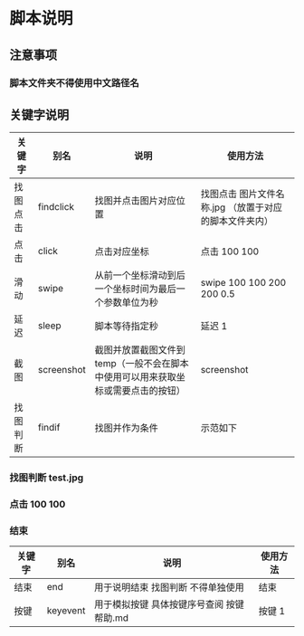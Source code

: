 # 脚本说明
## 注意事项
### 脚本文件夹不得使用中文路径名


## 关键字说明
|关键字|别名|说明|使用方法|
|  ------  | ------- | ------- | ------- |
|找图点击|findclick|找图并点击图片对应位置|找图点击 图片文件名称.jpg （放置于对应的脚本文件夹内）|
|点击|click|点击对应坐标|点击 100 100|
|滑动|swipe|从前一个坐标滑动到后一个坐标时间为最后一个参数单位为秒|swipe 100 100 200 200 0.5|
|延迟|sleep|脚本等待指定秒|延迟 1|
|截图|screenshot|截图并放置截图文件到temp（一般不会在脚本中使用可以用来获取坐标或需要点击的按钮）|screenshot|
|找图判断|findif|找图并作为条件|示范如下

### 找图判断 test.jpg
### 点击 100 100
### 结束

|关键字|别名|说明|使用方法|
|  ------  | ------- | ------- | ------- |
|结束|end|用于说明结束 找图判断 不得单独使用|结束|
|按键|keyevent|用于模拟按键 具体按键序号查阅 按键帮助.md|按键 1|